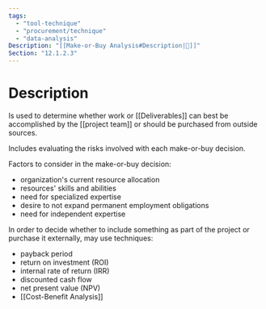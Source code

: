 ```yaml
---
tags:
  - "tool-technique"
  - "procurement/technique"
  - "data-analysis"
Description: "[[Make-or-Buy Analysis#Description|📝]]"
Section: "12.1.2.3"
---
```

# Description
Is used to determine whether work or [[Deliverables]] can best be accomplished by the [[project team]] or should be purchased from outside sources.

Includes evaluating the risks involved with each make-or-buy decision.

Factors to consider in the make-or-buy decision:
- organization's current resource allocation
- resources' skills and abilities
- need for specialized expertise
- desire to not expand permanent employment obligations
- need for independent expertise

In order to decide whether to include something as part of the project or purchase it externally, may use techniques:
- payback period
- return on investment (ROI)
- internal rate of return (IRR)
- discounted cash flow
- net present value (NPV)
- [[Cost-Benefit Analysis]]
